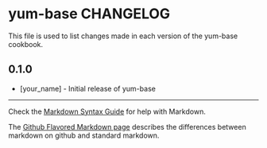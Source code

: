 yum-base CHANGELOG
==================

This file is used to list changes made in each version of the yum-base cookbook.

0.1.0
-----
- [your_name] - Initial release of yum-base

- - -
Check the [Markdown Syntax Guide](http://daringfireball.net/projects/markdown/syntax) for help with Markdown.

The [Github Flavored Markdown page](http://github.github.com/github-flavored-markdown/) describes the differences between markdown on github and standard markdown.
